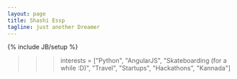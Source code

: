 ```yaml
---
layout: page
title: Shashi Essp
tagline: just another Dreamer
---
```

{% include JB/setup %}




		
>>> interests = ["Python", "AngularJS", "Skateboarding (for a while :D)",
						"Travel", "Startups", "Hackathons", "Kannada"]

